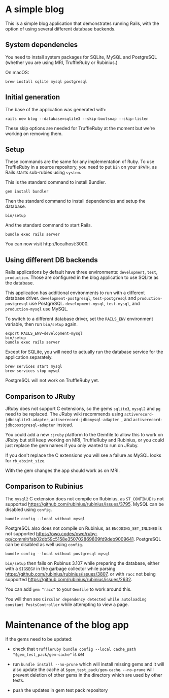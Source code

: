 # A simple blog

This is a simple blog application that demonstrates running Rails, with the
option of using several different database backends.

## System dependencies

You need to install system packages for SQLite, MySQL and PostgreSQL (whether
you are using MRI, TruffleRuby or Rubinius.)

On macOS:

```shell script
brew install sqlite mysql postgresql
```

## Initial generation

The base of the application was generated with:

```shell script
rails new blog --database=sqlite3 --skip-bootsnap --skip-listen
```

These skip options are needed for TruffleRuby at the moment but we're working
on removing them.

## Setup

These commands are the same for any implementation of Ruby. To use TruffleRuby
in a source repository, you need to put `bin` on your `$PATH`, as Rails starts
sub-rubies using `system`.

This is the standard command to install Bundler.

```shell script
gem install bundler
```

Then the standard command to install dependencies and setup the database.

```shell script
bin/setup
```

And the standard command to start Rails.

```shell script
bundle exec rails server
```

You can now visit http://localhost:3000.

## Using different DB backends

Rails applications by default have three environments: `development`, `test`,
`production`. Those are configured in the blog application to use SQLite as
the database.

This application has additional environments to run with a different database
driver. `development-postgresql`, `test-postgresql` and
`production-postgresql` use PostgreSQL. `development-mysql`, `test-mysql`, and
`production-mysql` use MySQL.

To switch to a different database driver, set the `RAILS_ENV` environment
variable, then run `bin/setup` again.

```shell script
export RAILS_ENV=development-mysql
bin/setup
bundle exec rails server
```

Except for SQLite, you will need to actually run the database service for the
application separately.

```shell script
brew services start mysql
brew services stop mysql
```

PostgreSQL will not work on TruffleRuby yet.

## Comparison to JRuby

JRuby does not support C extensions, so the gems `sqlite3`, `mysql2` and `pg`
need to be replaced. The JRuby wiki recommends using
`activerecord-jdbcsqlite3-adapter`, `activerecord-jdbcmysql-adapter `, and
`activerecord-jdbcpostgresql-adapter` instead.

You could add a new `:jruby` platform to the Gemfile to allow this to work on
JRuby but still keep working on MRI, TruffleRuby and Rubinius, or you could
just replace the gem names if you only wanted to run on JRuby.

If you don't replace the C extensions you will see a failure as MySQL looks
for `rb_absint_size`.

With the gem changes the app should work as on MRI.

## Comparison to Rubinius

The `mysql2` C extension does not compile on Rubinius, as `ST_CONTINUE` is not
supported https://github.com/rubinius/rubinius/issues/3795. MySQL can be
disabled using `config`.

```shell script
bundle config --local without mysql
```

PostgreSQL also does not compile on Rubinius, as `ENCODING_SET_INLINED` is not
supported https://owo.codes/owo/ruby-pg/commit/fab02db59c5158e350702869809fd9deb9009641.
PostgreSQL can be disabled as well using `config`.

```shell script
bundle config --local without postgresql mysql
```

`bin/setup` then fails on Rubinus 3.107 while preparing the database, either
with a `SIGSEGV` in the garbage collector while parsing
https://github.com/rubinius/rubinius/issues/3807, or with `racc` not being
supported https://github.com/rubinius/rubinius/issues/2632.

You can add `gem "racc"` to your `Gemfile` to work around this.

You will then see
`Circular dependency detected while autoloading constant PostsController`
while attempting to view a page.

# Maintenance of the blog app

If the gems need to be updated: 

* check that `truffleruby bundle config --local cache_path "$gem_test_pack/gem-cache"`
  is set

* run `bundle install --no-prune` which will install missing gems and it will 
  also update the cache at `$gem_test_pack/gem-cache`. `--no-prune` will prevent
  deletion of other gems in the directory which are used by other tests.
  
* push the updates in gem test pack repository


